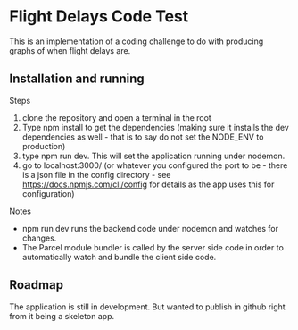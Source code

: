 # Flight Delays Code Test

This is an implementation of a coding challenge to do with producing graphs of when flight delays are.

## Installation and running

Steps
1) clone the repository and open a terminal in the root 
2) Type npm install to get the dependencies (making sure it installs the dev dependencies as well - that is to say do not set the NODE_ENV to production)
3) type npm run dev. This will set the application running under nodemon.
4) go to localhost:3000/ (or whatever you configured the port to be - there is a json file in the config directory - see https://docs.npmjs.com/cli/config for details as the app uses this for configuration)

Notes
- npm run dev runs the backend code under nodemon and watches for changes. 
- The Parcel module bundler is called by the server side code in order to automatically watch and bundle the client side code.

## Roadmap

The application is still in development. But wanted to publish in github right from it being a skeleton app.